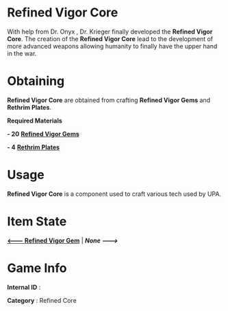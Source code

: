 # Refined Vigor Core

With help from Dr. Onyx , Dr. Krieger finally developed the **Refined Vigor Core**. The creation of the  **Refined Vigor Core** lead to the development of more advanced weapons allowing humanity to finally have the upper hand in the war.

# Obtaining

**Refined Vigor Core** are obtained from crafting **Refined Vigor Gems** and **Rethrim Plates**.

**Required Materials**

**- 20** [**Refined Vigor Gems**](https://github.com/AlphaMC0/Lone-Martian/blob/main/Gems/Refined%20Vigor%20Gem.md) 

**- 4** [**Rethrim Plates**]()

# Usage

**Refined Vigor Core** is a component used to craft various tech used by UPA.

# Item State

[**<--- Refined Vigor Gem**](https://github.com/AlphaMC0/Lone-Martian/blob/main/Gems/Refined%20Vigor%20Gem.md) | ***None --->***

# Game Info

**Internal ID** : 

**Category** : Refined Core
